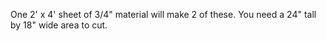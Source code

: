 One 2' x 4' sheet of 3/4" material will make 2 of these. You need a 24" tall by 18" wide area to cut.
